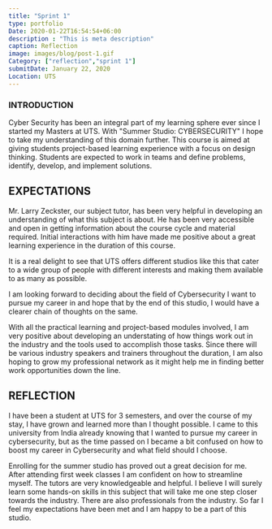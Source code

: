 ```yaml
---
title: "Sprint 1"
type: portfolio
Date: 2020-01-22T16:54:54+06:00
description : "This is meta description"
caption: Reflection
image: images/blog/post-1.gif
Category: ["reflection","sprint 1"]
submitDate: January 22, 2020
Location: UTS
---
```

### INTRODUCTION

Cyber Security has been an integral part of my learning sphere ever since I started my Masters at UTS. With "Summer Studio: CYBERSECURITY" I hope to take my understanding of this domain further. This course is aimed at giving students project-based learning experience with a focus on design thinking. Students are expected to work in teams and define problems, identify, develop, and implement solutions.


## EXPECTATIONS
Mr. Larry Zeckster, our subject tutor, has been very helpful in developing an understanding of what this subject is about. He has been very accessible and open in getting information about the course cycle and material required. Initial interactions with him have made me positive about a great learning experience in the duration of this course.

It is a real delight to see that UTS offers different studios like this that cater to a wide group of people with different interests and making them available to as many as possible.

I am looking forward to deciding about the field of Cybersecurity I want to pursue my career in and hope that by the end of this studio, I would have a clearer chain of thoughts on the same. 

With all the practical learning and project-based modules involved, I am very positive about developing an understating of how things work out in the industry and the tools used to accomplish those tasks. Since there will be various industry speakers and trainers throughout the duration, I am also hoping to grow my professional network as it might help me in finding better work opportunities down the line.


## REFLECTION
I have been a student at UTS for 3 semesters, and over the course of my stay, I have grown and learned more than I thought possible. I came to this university from India already knowing that I wanted to pursue my career in cybersecurity, but as the time passed on I became a bit confused on how to boost my career in Cybersecurity and what field should I choose. 

Enrolling for the summer studio has proved out a great decision for me. After attending first week classes I am confident on how to streamline myself. The tutors are very knowledgeable and helpful. I believe I will surely learn some hands-on skills in this subject that will take me one step closer towards the industry. There are also professionals from the industry. So far I feel my expectations have been met and I am happy to be a part of this studio.

